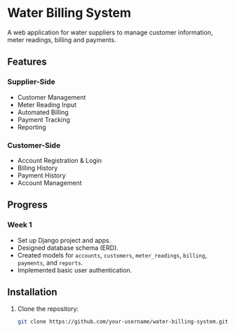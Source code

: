 # Water Billing System

A web application for water suppliers to manage customer information, meter readings, billing and payments.

## Features

### Supplier-Side
- Customer Management
- Meter Reading Input
- Automated Billing
- Payment Tracking
- Reporting

### Customer-Side
- Account Registration & Login
- Billing History
- Payment History
- Account Management

## Progress

### Week 1
- Set up Django project and apps.
- Designed database schema (ERD).
- Created models for `accounts`, `customers`, `meter_readings`, `billing`, `payments`, and `reports`.
- Implemented basic user authentication.

## Installation

1. Clone the repository:
   ```bash
   git clone https://github.com/your-username/water-billing-system.git
